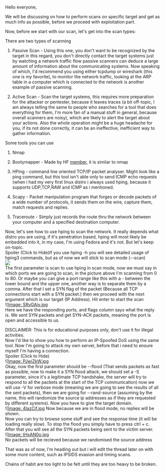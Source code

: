 Hello everyone,  
  
We will be discussing on how to perform scans on specific target and get as much info as possible, before we proceed with exploitation part.  
  
Now, before we start with our scan, let's get into the scan types:  
  
There are two types of scanning  

1. Passive Scan - Using this one, you don't want to be recognized by the target in this regard, you don't directly contact the target systems just by watching a network traffic flow passive scanners can deduce a large amount of information about the communicating systems. Now speaking of which, I'd recommend you using either tcpdump or wireshark (this one is my favorite), to monitor the network traffic, looking at the ARP table in a computer which is connected to the network is another example of passive scanning.  
      
    
2. Active Scan - Scan the target systems, this requires more preparation for the attacker or pentester, because it leaves traces (a bit off-topic, I am always telling the same to people who searches for a tool that does everything for them, I'm more fan of a manual stuff in general, because overall scanners are noisy), which are likely to alert the target about your actions. Also the whole operation might be a huge headache for you, if its not done correctly, it can be an ineffective, inefficient way to gather information.  
    

  
Some tools you can use  

1. Nmap  
    
2. Bootymapper - Made by HF [member](https://hackforums.net/member.php?action=profile&uid=4504133), it is similar to nmap  
    
3. HPing - command line oriented TCP/IP packet analyser. Might look like a ping command, but this tool isn't able only to send ICMP echo requests (when i had my very first linux distro i always used hping, because it supports UDP,TCP,RAW and ICMP as i mentioned.  
    
4. Scapy - Packet manipulation program that forges or decode packets of a wide number of protocols, it sends them on the wire, capture them, match requests and replies.  
    
5. Traceroute - Simply just records the route thru the network between your computer and a specified destination computer.  
    

  
Now, let's see how to use hping to scan the network. It really depends what distro you are using, if it's penetration based, hping will most likely be embedded into it, in my case, I'm using Fedora and it's not. But let's keep on-topic.  
Spoiler (Click to Hide)If you use hping -h you will see detailed usage of hping3 commands, but as of now we will stick to scan mode (--scan)  
![](https://i.imgur.com/RUeyMny.jpg)  
The first parameter is scan to use hping in scan mode, now we must say in which ports we are going to scan, in the picture above I'm scanning from 0 to 80. Or maybe you can give a port range like this with a - between the lower bound and the upper one, another way is to separate them by a comma. After that I set a SYN flag of the packet (Because all TCP connections start with a SYN packet.) then we proceed with the next argument which is our target (IP Address). Hit enter to start the scan  
![[Image: SRvGAiy.jpg](https://i.imgur.com/SRvGAiy.jpg)  
Here we have the responding ports, and flags column says what the reply is. We sent SYN packets and get SYN-ACK packets, meaning the port is open and accessible to us.  
  
DISCLAIMER: This is for educational purposes only, don't use it for illegal activities.  
Now I'd like to show you how to perform an IP-Spoofed DoS using the same tool. Now I'm going to attack my own server, before that i need to ensure myself I'm having a connection.  
Spoiler (Click to Hide)  
![[Image: PJwiZkW.jpg](https://i.imgur.com/PJwiZkW.jpg)  
Okay, now the first parameter should be --flood (That sends packets as fast as possible, now to make it a SYN flood attack, we should set a -S parameter, since it's a legitimate TCP handshake, the server will try to respond to all the packets at the start of the TCP communication) now we will use -V for verbose mode (meaning we are going to see the results of all the sent packets), then we are going for --rand-source (assuming by the name, this will randomize the source ip addresses as if they are requested by different systems). Now you have to give the target domain.  
![[Image: 4IazCjf.jpg](https://i.imgur.com/4IazCjf.jpg) Now because we are in flood mode, no replies will be shown.  
Now you can try to browse some stuff and see the response time (it will be loading really slow). To stop the flood you simply have to press ctrl + c. After that you will see all the SYN packets being sent to the victim server.  
![[Image: tHxAN0o.jpg](https://i.imgur.com/tHxAN0o.jpg)  
No packets will be recieved because we randomised the source address  
  
  
That was as of now, I'm heading out but i will edit the thread later on with some more content, such as IPSIDS evasion and timing scans.

Chains of habit are too light to be felt until they are too heavy to be broken.